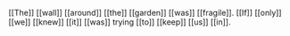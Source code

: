 [[The]] [[wall]] [[around]] [[the]] [[garden]] [[was]] [[fragile]]. [[If]] [[only]] [[we]] [[knew]] [[it]] [[was]] trying [[to]] [[keep]] [[us]] [[in]].
